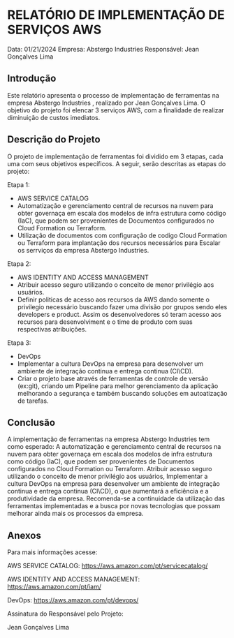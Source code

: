 # RELATÓRIO DE IMPLEMENTAÇÃO DE SERVIÇOS AWS

Data: 01/21/2024
Empresa: Abstergo Industries 
Responsável: Jean Gonçalves Lima

## Introdução
Este relatório apresenta o processo de implementação de ferramentas na empresa Abstergo Industries , realizado por Jean Gonçalves Lima. O objetivo do projeto foi elencar 3 serviços AWS, com a finalidade de realizar diminuição de custos imediatos.

## Descrição do Projeto
O projeto de implementação de ferramentas foi dividido em 3 etapas, cada uma com seus objetivos específicos. A seguir, serão descritas as etapas do projeto:

Etapa 1: 
- AWS SERVICE CATALOG
- Automatização e gerenciamento central de recursos na nuvem para obter governaça em escala dos modelos de infra estrutura como código (IaC), que podem ser provenientes de Documentos configurados no Cloud Formation ou Terraform.
- Utilização de documentos com configuração de codigo Cloud Formation ou Terraform para implantação dos recursos necessários para Escalar os serrviços da empresa Abstergo Industries.

Etapa 2: 
- AWS IDENTITY AND ACCESS MANAGEMENT
- Atribuir acesso seguro utilizando o conceito de  menor privilégio aos usuários.
- Definir politicas de acesso aos recursos da AWS dando somente o privilegio necessário buscando fazer uma divisão por grupos sendo eles developers e product. Assim os desenvolvedores só teram acesso aos recursos para desenvolviment e o time de produto com suas respectivas atribuiçôes.

Etapa 3: 
- DevOps
- Implementar a cultura DevOps  na empresa para desenvolver um ambiente de integração continua e entrega continua (CI\CD).
- Criar o projeto base através de ferramentas de controle de versão (ex:git), criando um Pipeline para melhor gerenciamento da aplicação melhorando a segurança e também buscando soluções em autoatização de tarefas.



## Conclusão
A implementação de ferramentas na empresa Abstergo Industries tem como esperado: A automatização e gerenciamento central de recursos na nuvem para obter governaça em escala dos modelos de infra estrutura como código (IaC), que podem ser provenientes de Documentos configurados no Cloud Formation ou Terraform. Atribuir acesso seguro utilizando o conceito de  menor privilégio aos usuários, Implementar a cultura DevOps na empresa para desenvolver um ambiente de integração continua e entrega continua (CI\CD), o que aumentará a eficiência e a produtividade da empresa. Recomenda-se a continuidade da utilização das ferramentas implementadas e a busca por novas tecnologias que possam melhorar ainda mais os processos da empresa.

## Anexos

Para mais informações acesse:

AWS SERVICE CATALOG: 
https://aws.amazon.com/pt/servicecatalog/

AWS IDENTITY AND ACCESS MANAGEMENT:
https://aws.amazon.com/pt/iam/

DevOps:
https://aws.amazon.com/pt/devops/


Assinatura do Responsável pelo Projeto:

Jean Gonçalves Lima